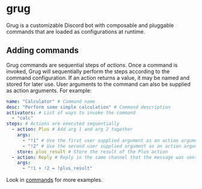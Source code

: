 # grug

Grug is a customizable Discord bot with composable and pluggable commands that are loaded as configurations at runtime.

## Adding commands

Grug commands are sequential steps of *actions*. Once a command is invoked, Grug will sequentially perform the steps according to the command configuration. If an action returns a value, it may be named and stored for later use. User arguments to the command can also be supplied as action arguments. For example:

```yaml
name: "Calculator" # Command name
desc: "Perform some simple calculation" # Command description
activators: # List of ways to invoke the command
  - "calc"
steps: # Actions are executed sequentially
  - action: Plus # Add arg 1 and arg 2 together
    args:
      - "!1" # Use the first user supplied argument as an action argument for Plus
      - "!2" # Use the second user supplied argument as an action argument for Plus
    store: plus_result # Store the result of the Plus action
  - action: Reply # Reply in the same channel that the message was sent from
    args:
      - "!1 + !2 = !plus_result"
```

Look in [commands](./commands) for more examples.
